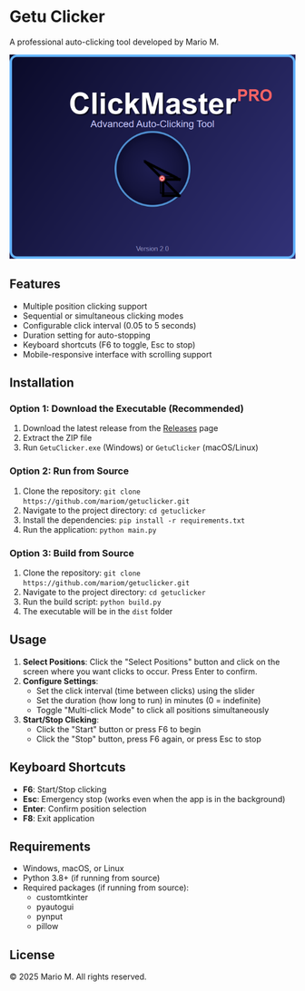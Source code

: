 # Getu Clicker

A professional auto-clicking tool developed by Mario M.

![Getu Clicker](assets/splash.png)

## Features

- Multiple position clicking support
- Sequential or simultaneous clicking modes
- Configurable click interval (0.05 to 5 seconds)
- Duration setting for auto-stopping
- Keyboard shortcuts (F6 to toggle, Esc to stop)
- Mobile-responsive interface with scrolling support

## Installation

### Option 1: Download the Executable (Recommended)

1. Download the latest release from the [Releases](https://github.com/mariom/getuclicker/releases) page
2. Extract the ZIP file
3. Run `GetuClicker.exe` (Windows) or `GetuClicker` (macOS/Linux)

### Option 2: Run from Source

1. Clone the repository: `git clone https://github.com/mariom/getuclicker.git`
2. Navigate to the project directory: `cd getuclicker`
3. Install the dependencies: `pip install -r requirements.txt`
4. Run the application: `python main.py`

### Option 3: Build from Source

1. Clone the repository: `git clone https://github.com/mariom/getuclicker.git`
2. Navigate to the project directory: `cd getuclicker`
3. Run the build script: `python build.py`
4. The executable will be in the `dist` folder

## Usage

1. **Select Positions**: Click the "Select Positions" button and click on the screen where you want clicks to occur. Press Enter to confirm.
2. **Configure Settings**:
   - Set the click interval (time between clicks) using the slider
   - Set the duration (how long to run) in minutes (0 = indefinite)
   - Toggle "Multi-click Mode" to click all positions simultaneously
3. **Start/Stop Clicking**:
   - Click the "Start" button or press F6 to begin
   - Click the "Stop" button, press F6 again, or press Esc to stop

## Keyboard Shortcuts

- **F6**: Start/Stop clicking
- **Esc**: Emergency stop (works even when the app is in the background)
- **Enter**: Confirm position selection
- **F8**: Exit application

## Requirements

- Windows, macOS, or Linux
- Python 3.8+ (if running from source)
- Required packages (if running from source):
  - customtkinter
  - pyautogui
  - pynput
  - pillow

## License

© 2025 Mario M. All rights reserved. 